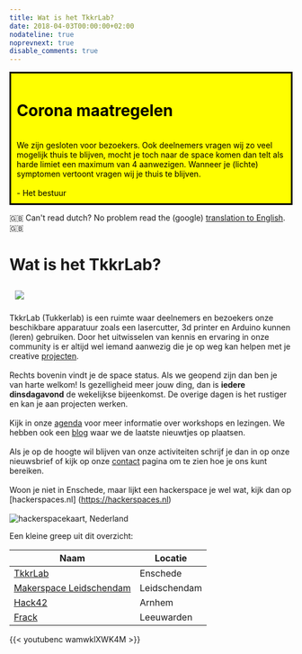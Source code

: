 ```yaml
---
title: Wat is het TkkrLab?
date: 2018-04-03T00:00:00+02:00
nodateline: true
noprevnext: true
disable_comments: true
---
```


<div style="padding: 10px; background-color: #FFFF00; color: #000000; border: 3px solid #000000;">
<h1>Corona maatregelen</h1>
<br/>
We zijn gesloten voor bezoekers. Ook deelnemers vragen wij zo veel mogelijk thuis te blijven,
mocht je toch naar de space komen dan telt als harde limiet een maximum van 4 aanwezigen.
Wanneer je (lichte) symptomen vertoont vragen wij je thuis te blijven.
<br /><br />- Het bestuur</div>


🇬🇧 Can't read dutch? No problem read the (google) [translation to English](https://translate.google.com/translate?sl=nl&tl=en&u=tkkrlab.nl).  🇬🇧

# Wat is het TkkrLab?

<img style="margin: 10px;" src="/images/tkkrLab-ruimte-nov-2020.JPG">

<br />

TkkrLab (Tukkerlab) is een ruimte waar deelnemers en bezoekers onze beschikbare apparatuur zoals een lasercutter, 3d printer en Arduino kunnen (leren) gebruiken. Door het uitwisselen van kennis en ervaring in onze community is er altijd wel iemand aanwezig die je op weg kan helpen met je creative [projecten](/projects/).
<br />
<br />
Rechts bovenin vindt je de space status. Als we geopend zijn dan ben je van harte welkom!
Is gezelligheid meer jouw ding, dan is **iedere dinsdagavond** de wekelijkse bijeenkomst. De overige dagen is het rustiger en kan je aan projecten werken.
<br />
<br />
Kijk in onze [agenda](/agenda/) voor meer informatie over workshops en lezingen. We hebben ook een [blog](/blog/) waar we de laatste nieuwtjes op plaatsen.
<br />
<br />
Als je op de hoogte wil blijven van onze activiteiten schrijf je dan in op onze nieuwsbrief of kijk op onze [contact](/contact/) pagina om te zien hoe je ons kunt bereiken.
<br />
<br />
Woon je niet in Enschede, maar lijkt een hackerspace je wel wat, kijk dan op [hackerspaces.nl] (https://hackerspaces.nl)
<br />
<br />
![hackerspacekaart, Nederland](/images/Hackerspaces_nederland_kaart.png)  

Een kleine greep uit dit overzicht:

Naam | Locatie 
--- | ---
[TkkrLab](https://www.tkkrlab.space/) | Enschede
[Makerspace Leidschendam](https://revspace.nl/) | Leidschendam
[Hack42](https://hack42.nl/) | Arnhem
[Frack](https://frack.nl/) | Leeuwarden

{{< youtubenc wamwklXWK4M >}}
